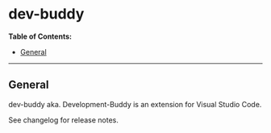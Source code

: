 # dev-buddy

**Table of Contents:**

* [General](#general)

---

## General

dev-buddy aka. Development-Buddy is an extension for Visual Studio Code.

See changelog for release notes.
